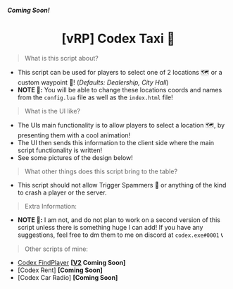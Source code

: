 **_Coming Soon!_**

<h1 align="center">[vRP] Codex Taxi 🚕</h1>


> What is this script about? 
* This script can be used for players to select one of 2 locations 🗺️ or a custom waypoint 📍! (_Defaults: Dealership, City Hall_)
* **NOTE 📝:** You will be able to change these locations coords and names from the `config.lua` file as well as the `index.html` file!

> What is the UI like?
* The UIs main functionality is to allow players to select a location 🗺️, by presenting them with a cool animation!
* The UI then sends this information to the client side where the main script functionality is written!
* See some pictures of the design below!


> What other things does this script bring to the table?
* This script should not allow Trigger Spammers 🧾 or anything of the kind to crash a player or the server. 

> Extra Information:
* **NOTE 📝:** I am not, and do not plan to work on a second version of this script unless there is something huge I can add! If you have any suggestions, feel free to dm them to me on discord at `codex.exe#0001` 📞

> Other scripts of mine:
* [Codex FindPlayer](https://github.com/itzcodex24/codex_findPlayer) **[[V2](https://github.com/itzcodex24/codex_findPlayerv2) Coming Soon]**
* [Codex Rent] **[Coming Soon]**
* [Codex Car Radio] **[Coming Soon]**

